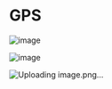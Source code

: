 # GPS

![image](https://github.com/user-attachments/assets/506c9dac-d75b-4b1e-9a11-101ec67361ce)

![image](https://github.com/user-attachments/assets/03745965-8e06-4d08-8218-865d2c0997a1)

![Uploading image.png…]()


